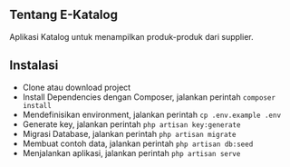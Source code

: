 ## Tentang E-Katalog

Aplikasi Katalog untuk menampilkan produk-produk dari supplier.

## Instalasi

- Clone atau download project
- Install Dependencies dengan Composer, jalankan perintah `composer install`
- Mendefinisikan environment, jalankan perintah `cp .env.example .env`
- Generate key, jalankan perintah `php artisan key:generate`
- Migrasi Database, jalankan perintah `php artisan migrate`
- Membuat contoh data, jalankan perintah `php artisan db:seed`
- Menjalankan aplikasi, jalankan perintah `php artisan serve`
